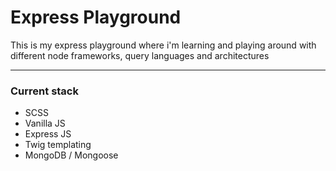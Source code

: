 # Express Playground

This is my express playground where i'm learning and playing around with different node frameworks, query languages and architectures

***

### Current stack
* SCSS
* Vanilla JS
* Express JS
* Twig templating
* MongoDB / Mongoose